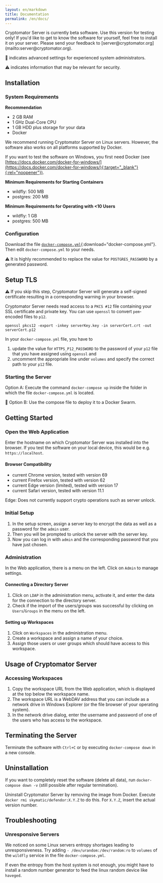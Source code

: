 ```yaml
---
layout: en/markdown
title: Documentation
permalink: /en/docs/
---
```

<p class="lead" markdown="1">Cryptomator Server is currently beta software. Use this version for testing only! If you'd like to get to know the software for yourself, feel free to install it on your server. Please send your feedback to [server@cryptomator.org](mailto:server@cryptomator.org).</p>

:wrench: indicates advanced settings for experienced system administrators.

:warning: indicates information that may be relevant for security.

## Installation

### System Requirements
**Recommendation**
* 2 GB RAM
* 1 GHz Dual-Core CPU
* 1 GB HDD plus storage for your data
* Docker

We recommend running Cryptomator Server on Linux servers. However, the software also works on all platforms supported by Docker. 

If you want to test the software on Windows, you first need Docker (see [https://docs.docker.com/docker-for-windows/](https://docs.docker.com/docker-for-windows/){:target="_blank"}{:rel="noopener"}).

**Minimum Requirements for Starting Containers**
- wildfly: 500 MB
- postgres: 200 MB

**Minimum Requirements for Operating with <10 Users**
- wildfly: 1 GB
- postgres: 500 MB

### Configuration
Download the file [`docker-compose.yml`](/assets/docker-compose.yml){:download="docker-compose.yml"}. Then edit `docker-compose.yml` to your needs.

:warning: It is highly recommended to replace the value for `POSTGRES_PASSWORD` by a generated password.

## Setup TLS

:warning: If you skip this step, Cryptomator Server will generate a self-signed certificate resulting in a corresponding warning in your browser.

Cryptomator Server needs read access to a `PKCS #12` file containing your SSL certificate and private key. You can use `openssl` to convert `pem`-encoded files to `p12`.

```
openssl pkcs12 -export -inkey serverKey.key -in serverCert.crt -out serverCert.p12
```

In your `docker-compose.yml` file, you have to

1. update the value for `HTTPS_P12_PASSWORD` to the password of your `p12` file that you have assigned using `openssl` and
2. uncomment the appropriate line under `volumes` and specify the correct path to your `p12` file.

### Starting the Server
Option A: Execute the command `docker-compose up` inside the folder in which the file `docker-compose.yml` is located.

:wrench: Option B: Use the compose file to deploy it to a Docker Swarm.

## Getting Started

### Open the Web Application
Enter the hostname on which Cryptomator Server was installed into the browser. If you test the software on your local device, this would be e.g. `https://localhost`.

#### Browser Compatibility
- current Chrome version, tested with version 69
- current Firefox version, tested with version 62
- current Edge version (limited), tested with version 17
- current Safari version, tested with version 11.1

Edge: Does not currently support crypto operations such as server unlock.

### Initial Setup
1. In the setup screen, assign a server key to encrypt the data as well as a password for the `admin` user.
2. Then you will be prompted to unlock the server with the server key.
3. Now you can log in with `admin` and the corresponding password that you have just chosen.

### Administration
In the Web application, there is a menu on the left. Click on `Admin` to manage settings.

#### Connecting a Directory Server
1. Click on `LDAP` in the administration menu, activate it, and enter the data for the connection to the directory server.
2. Check if the import of the users/groups was successful by clicking on `Users`/`Groups` in the menu on the left.

#### Setting up Workspaces
1. Click on `Workspaces` in the administration menu.
2. Create a workspace and assign a name of your choice.
3. Assign those users or user groups which should have access to this workspace.

## Usage of Cryptomator Server

### Accessing Workspaces
1. Copy the workspace URL from the Web application, which is displayed at the top below the workspace name.
2. The workspace URL is a WebDAV address that you can include as a network drive in Windows Explorer (or the file browser of your operating system).
3. In the network drive dialog, enter the username and password of one of the users who has access to the workspace.

## Terminating the Server
Terminate the software with `Ctrl+C` or by executing `docker-compose down` in a new console.

## Uninstallation
If you want to completely reset the software (delete all data), run `docker-compose down -v` (still possible after regular termination).

Uninstall Cryptomator Server by removing the image from Docker. Execute `docker rmi skymatic/defendor:X.Y.Z` to do this. For `X.Y.Z`, insert the actual version number.

## Troubleshooting

### Unresponsive Servers
We noticed on some Linux servers entropy shortages leading to unresponsiveness. Try adding `- /dev/urandom:/dev/random:ro` to `volumes` of the `wildfly` service in the file `docker-compose.yml`.

If even the entropy from the host system is not enough, you might have to install a random number generator to feed the linux random device like `haveged`.
